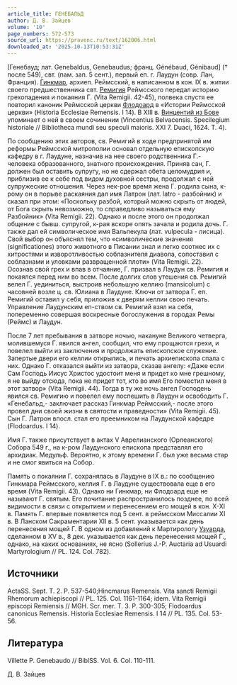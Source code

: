 ```yaml
---
article_title: ГЕНЕБАЛЬД
author: Д. В. Зайцев
volume: '10'
page_numbers: 572-573
source_url: https://pravenc.ru/text/162006.html
downloaded_at: '2025-10-13T10:53:31Z'
---
```


[Генебауд; лат. Genebaldus, Genebaudus; франц. Génébaud, Génibaud] († после 549), свт. (пам. зап. 5 сент.), первый еп. г. Лаудун (совр. Лан, Франция). [Гинкмар](https://pravenc.ru/text/Гинкмар.html), архиеп. Реймсский, в написанном в кон. IX в. житии своего предшественника свт. [Ремигия](https://pravenc.ru/text/Ремигия.html) Реймсского передал историю грехопадения и покаяния Г. (Vita Remigii. 42-45), полвека спустя ее повторил каноник Реймсской церкви [Флодоард](https://pravenc.ru/text/Флодоард.html) в «Истории Реймсской церкви» (Historia Ecclesiae Remensis. I 14). В XIII в. [Винцентий из Бове](<https://pravenc.ru/text/Винцентий из Бове.html>) упоминает о ней в своем сочинении (Vincentius Belvacensis. Specilegium historiale // Bibliotheca mundi seu speculi maioris. XXI 7. Duaci, 1624. T. 4).

По сообщению этих авторов, св. Ремигий в ходе предпринятой им реформы Реймсской митрополии основал отдельную епископскую кафедру в г. Лаудуне, назначив на нее своего родственника Г.- человека образованного, знатного происхождения. Приняв сан, Г. должен был оставить супругу, но не сдержал обета целомудрия и, приблизив ее к себе под видом духовной сестры, продолжал с ней супружеские отношения. Через нек-рое время жена Г. родила сына, к-рому он в порыве раскаяния дал имя Латрон (лат. latro - разбойник) и сказал при этом: «Поскольку разбой, который можно скрыть от людей, от Бога скрыть невозможно, то справедливо называться ему Разбойник» (Vita Remigii. 22). Однако и после этого он продолжал общение с бывш. супругой, к-рая вскоре опять зачала и родила дочь. Г. также дал ей символическое имя Вальпекула (лат. vulpecula - лисица). Свой выбор он объяснял тем, что «символические значения (significationes) этого животного в Писании знал и легко соотнес их с хитростями и изворотливостью соблазнителя диавола, сопоставил с соблазнами и уловками развращенной плоти» (Vita Remigii. 22). Осознав свой грех и впав в отчаяние, Г. призвал в Лаудун св. Ремигия и покаялся перед ним во всем. После долгих слов утешения св. Ремигий велел Г. уединиться, выстроив небольшую келлию (mansicolum) с часовней возле ц. св. Юлиана в Лаудуне. Ключи от затвора Г. еп. Ремигий оставил у себя, приложив к дверям келлии свою печать. Управление Лаудунским еп-ством св. Ремигий взял на себя, попеременно совершая воскресные богослужения в городах Ремы (Реймс) и Лаудун.

После 7 лет пребывания в затворе ночью, накануне Великого четверга, молившемуся Г. явился ангел, сообщил, что ему прощаются грехи, и повелел выйти из заключения и продолжать епископское служение. Запертые двери его келлии открылись, и печать архиепископа спала с них. Однако Г. отказался выйти из затвора, сказав ангелу: «Даже если Сам Господь Иисус Христос удостоит меня и придет ко мне грешному, я не выйду отсюда, пока не придет тот, кто во имя Его поместил меня в этот затвор» (Vita Remigii. 44). Тогда в ту же ночь ангел Господень явился св. Ремигию и повелел ему поспешить в Лаудун и освободить Г. «Генебальд,- заключает рассказ Гинкмар Реймсский,- после этого провел дни своей жизни в святости и праведности» (Vita Remigii. 45). Сын Г. Латрон впосл. стал его преемником на Лаудунской кафедре (Flodoardus. I 14).

Имя Г. также присутствует в актах V Аврелианского (Орлеанского) Собора 549 г., на к-ром Лаудунского епископа представлял его архидиак. Медульф. Вероятно, к этому времени Г. был уже весьма стар и не смог явиться на Собор.

Память о покаянии Г. сохранялась в Лаудуне в IX в.: по сообщению Гинкмара Реймсского, келлия Г. в Лаудуне существовала еще в его время (Vita Remigii. 43). Однако ни Гинкмар, ни Флодоард еще не называют Г. святым. Его почитание распространилось позднее, по всей видимости в связи с открытием и перенесением его мощей в кон. X-XI в. Память Г. впервые появляется под 5 сент. в реймсском Миссалии XI в. В Ланском Сакраментарии XII в. 5 сент. указывается как день перенесения мощей Г. В одном из добавлений к Мартирологу [Узуарда](https://pravenc.ru/text/Узуарда.html), сделанном в XV в., 8 дек. указывается как день перенесения мощей Г., однако, на каких основаниях, не ясно (Sollerius J.-P. Auctaria ad Usuardi Martyrologium // PL. 124. Col. 782).

## Источники

ActaSS. Sept. T. 2. P. 537-540;Hincmarus Remensis. Vita sancti Remigii Rhemorum achiepiscopi // PL. 125. Col. 1161-1164; idem. Vita Remigii episcopi Remiensis // MGH. Scr. mer. T. 3. P. 300-305; Flodoardus canonicus Remensis. Historia Ecclesiae Remensis. I 14 // PL. 135. Col. 53-56.

## Литература

Villette P. Genebaudo // BiblSS. Vol. 6. Col. 110-111.

Д. В. Зайцев
